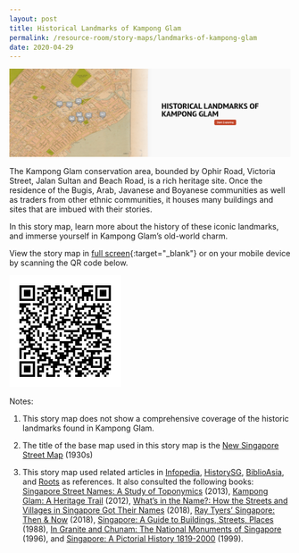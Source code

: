 ```yaml
---
layout: post
title: Historical Landmarks of Kampong Glam
permalink: /resource-room/story-maps/landmarks-of-kampong-glam
date: 2020-04-29
---
```


<img src="/images/storymap-image-kampong-glam-landmarks.PNG" alt="storymap-kampong-glam-landmarks"/>

The Kampong Glam conservation area, bounded by Ophir Road, Victoria Street, Jalan Sultan and Beach Road, is a rich heritage site. Once the residence of the Bugis, Arab, Javanese and Boyanese communities as well as traders from other ethnic communities, it houses many buildings and sites that are imbued with their stories. 

In this story map, learn more about the history of these iconic landmarks, and immerse yourself in Kampong Glam’s old-world charm.

View the story map in [full screen](https://uploads.knightlab.com/storymapjs/04f5c05311b7e48aadefd0cdd269c308/kampong-glam-landmarks/index.html){:target="_blank"} or on your mobile device by scanning the QR code below.

<img src="/images/qr-code-storymap-kampomg-glam-landmarks.png" alt="qr-code-storymap-kampong-glam-landmarks" style="width:200px;" />


Notes:
1. This story map does not show a comprehensive coverage of the historic landmarks found in Kampong Glam.

2. The title of the base map used in this story map is the [New Singapore Street Map](https://www.nas.gov.sg/archivesonline/maps_building_plans/record-details/f7db6648-115c-11e3-83d5-0050568939ad) (1930s)

3. This story map used related articles in [Infopedia](https://eresources.nlb.gov.sg/infopedia/), [HistorySG](http://eresources.nlb.gov.sg/history), [BiblioAsia](https://www.nlb.gov.sg/Browse/BiblioAsia.aspx), and [Roots](https://www.roots.sg/) as references. It also consulted the following books: [Singapore Street Names: A Study of Toponymics](https://eservice.nlb.gov.sg/item_holding.aspx?bid=200123850) (2013), [Kampong Glam: A Heritage Trail](https://eservice.nlb.gov.sg/item_holding.aspx?bid=202791317) (2012), [What’s in the Name?: How the Streets and Villages in Singapore Got Their Names](https://eservice.nlb.gov.sg/item_holding.aspx?bid=202924449) (2018), [Ray Tyers’ Singapore: Then & Now](https://eservice.nlb.gov.sg/item_holding.aspx?bid=203784837) (2018), [Singapore: A Guide to Buildings, Streets, Places](http://eservice.nlb.gov.sg/item_holding.aspx?bid=4712298) (1988), [In Granite and Chunam: The National Monuments of Singapore](http://eservice.nlb.gov.sg/item_holding_s.aspx?bid=7919754) (1996), and [Singapore: A Pictorial History 1819-2000](http://eservice.nlb.gov.sg/item_holding.aspx?bid=9651676) (1999).
